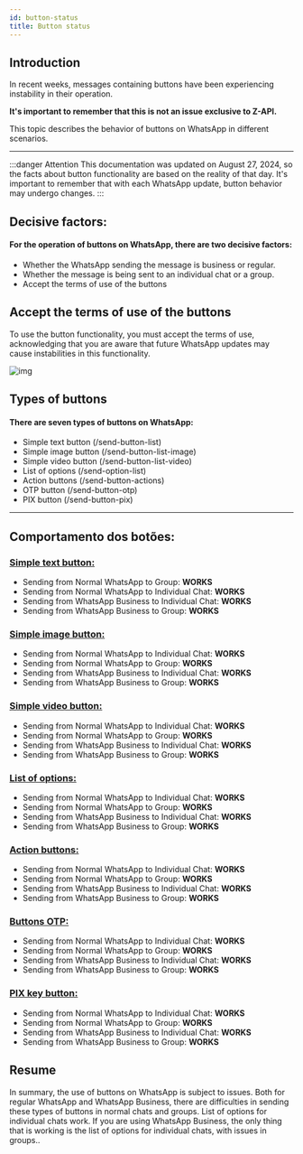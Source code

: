 ```yaml
---
id: button-status
title: Button status
---
```


## Introduction

In recent weeks, messages containing buttons have been experiencing instability in their operation.

**It's important to remember that this is not an issue exclusive to Z-API.**

This topic describes the behavior of buttons on WhatsApp in different scenarios.

---

:::danger Attention
This documentation was updated on August 27, 2024, so the facts about button functionality are based on the reality of that day. It's important to remember that with each WhatsApp update, button behavior may undergo changes.
:::

## Decisive factors:

#### For the operation of buttons on WhatsApp, there are two decisive factors:

- Whether the WhatsApp sending the message is business or regular.
- Whether the message is being sent to an individual chat or a group.
- Accept the terms of use of the buttons

## Accept the terms of use of the buttons

To use the button functionality, you must accept the terms of use, acknowledging that you are aware that future WhatsApp updates may cause instabilities in this functionality.

![img](../../../../../img/buttons-terms.jpeg)

## Types of buttons

#### There are seven types of buttons on WhatsApp:

- Simple text button (/send-button-list)
- Simple image button (/send-button-list-image)
- Simple video button (/send-button-list-video)
- List of options (/send-option-list)
- Action buttons (/send-button-actions)
- OTP button (/send-button-otp)
- PIX button (/send-button-pix)

---

## Comportamento dos botões:

### [Simple text button:](https://developer.z-api.io/en/message/send-button-list)

- Sending from Normal WhatsApp to Group: **WORKS**
- Sending from Normal WhatsApp to Individual Chat: **WORKS**
- Sending from WhatsApp Business to Individual Chat: **WORKS**
- Sending from WhatsApp Business to Group: **WORKS**

### [Simple image button:](https://developer.z-api.io/en/message/send-button-list-image)

- Sending from Normal WhatsApp to Individual Chat: **WORKS**
- Sending from Normal WhatsApp to Group: **WORKS**
- Sending from WhatsApp Business to Individual Chat: **WORKS**
- Sending from WhatsApp Business to Group: **WORKS**

### [Simple video button:](https://developer.z-api.io/en/message/send-button-list-video)

- Sending from Normal WhatsApp to Individual Chat: **WORKS**
- Sending from Normal WhatsApp to Group: **WORKS**
- Sending from WhatsApp Business to Individual Chat: **WORKS**
- Sending from WhatsApp Business to Group: **WORKS**

### [List of options:](https://developer.z-api.io/en/message/send-option-list)

- Sending from Normal WhatsApp to Individual Chat: **WORKS**
- Sending from Normal WhatsApp to Group: **WORKS**
- Sending from WhatsApp Business to Individual Chat: **WORKS**
- Sending from WhatsApp Business to Group: **WORKS**

### [Action buttons:](https://developer.z-api.io/en/message/send-option-list)

- Sending from Normal WhatsApp to Individual Chat: **WORKS**
- Sending from Normal WhatsApp to Group: **WORKS**
- Sending from WhatsApp Business to Individual Chat: **WORKS**
- Sending from WhatsApp Business to Group: **WORKS**

### [Buttons OTP:](https://developer.z-api.io/en/message/send-button-otp)

- Sending from Normal WhatsApp to Individual Chat: **WORKS**
- Sending from Normal WhatsApp to Group: **WORKS**
- Sending from WhatsApp Business to Individual Chat: **WORKS**
- Sending from WhatsApp Business to Group: **WORKS**

### [PIX key button:](https://developer.z-api.io/en/message/send-button-pix)

- Sending from Normal WhatsApp to Individual Chat: **WORKS**
- Sending from Normal WhatsApp to Group: **WORKS**
- Sending from WhatsApp Business to Individual Chat: **WORKS**
- Sending from WhatsApp Business to Group: **WORKS**

## Resume

In summary, the use of buttons on WhatsApp is subject to issues. Both for regular WhatsApp and WhatsApp Business, there are difficulties in sending these types of buttons in normal chats and groups. List of options for individual chats work. If you are using WhatsApp Business, the only thing that is working is the list of options for individual chats, with issues in groups..
